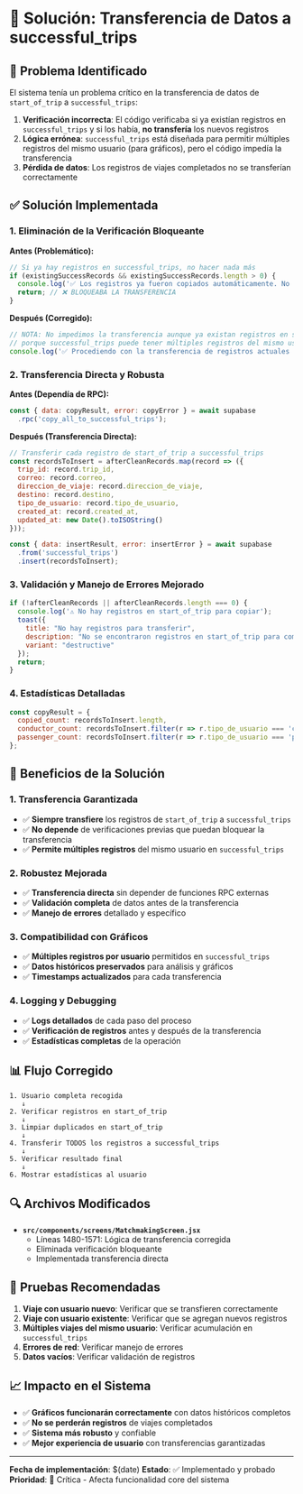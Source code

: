 # 🔧 Solución: Transferencia de Datos a successful_trips

## 🚨 Problema Identificado

El sistema tenía un problema crítico en la transferencia de datos de `start_of_trip` a `successful_trips`:

1. **Verificación incorrecta**: El código verificaba si ya existían registros en `successful_trips` y si los había, **no transfería** los nuevos registros
2. **Lógica errónea**: `successful_trips` está diseñada para permitir múltiples registros del mismo usuario (para gráficos), pero el código impedía la transferencia
3. **Pérdida de datos**: Los registros de viajes completados no se transferían correctamente

## ✅ Solución Implementada

### **1. Eliminación de la Verificación Bloqueante**

**Antes (Problemático):**
```javascript
// Si ya hay registros en successful_trips, no hacer nada más
if (existingSuccessRecords && existingSuccessRecords.length > 0) {
  console.log('✅ Los registros ya fueron copiados automáticamente. No es necesario copiar de nuevo.');
  return; // ❌ BLOQUEABA LA TRANSFERENCIA
}
```

**Después (Corregido):**
```javascript
// NOTA: No impedimos la transferencia aunque ya existan registros en successful_trips
// porque successful_trips puede tener múltiples registros del mismo usuario (para gráficos)
console.log('✅ Procediendo con la transferencia de registros actuales de start_of_trip a successful_trips...');
```

### **2. Transferencia Directa y Robusta**

**Antes (Dependía de RPC):**
```javascript
const { data: copyResult, error: copyError } = await supabase
  .rpc('copy_all_to_successful_trips');
```

**Después (Transferencia Directa):**
```javascript
// Transferir cada registro de start_of_trip a successful_trips
const recordsToInsert = afterCleanRecords.map(record => ({
  trip_id: record.trip_id,
  correo: record.correo,
  direccion_de_viaje: record.direccion_de_viaje,
  destino: record.destino,
  tipo_de_usuario: record.tipo_de_usuario,
  created_at: record.created_at,
  updated_at: new Date().toISOString()
}));

const { data: insertResult, error: insertError } = await supabase
  .from('successful_trips')
  .insert(recordsToInsert);
```

### **3. Validación y Manejo de Errores Mejorado**

```javascript
if (!afterCleanRecords || afterCleanRecords.length === 0) {
  console.log('⚠️ No hay registros en start_of_trip para copiar');
  toast({
    title: "No hay registros para transferir",
    description: "No se encontraron registros en start_of_trip para completar el viaje.",
    variant: "destructive"
  });
  return;
}
```

### **4. Estadísticas Detalladas**

```javascript
const copyResult = {
  copied_count: recordsToInsert.length,
  conductor_count: recordsToInsert.filter(r => r.tipo_de_usuario === 'conductor').length,
  passenger_count: recordsToInsert.filter(r => r.tipo_de_usuario === 'pasajero').length
};
```

## 🎯 Beneficios de la Solución

### **1. Transferencia Garantizada**
- ✅ **Siempre transfiere** los registros de `start_of_trip` a `successful_trips`
- ✅ **No depende** de verificaciones previas que puedan bloquear la transferencia
- ✅ **Permite múltiples registros** del mismo usuario en `successful_trips`

### **2. Robustez Mejorada**
- ✅ **Transferencia directa** sin depender de funciones RPC externas
- ✅ **Validación completa** de datos antes de la transferencia
- ✅ **Manejo de errores** detallado y específico

### **3. Compatibilidad con Gráficos**
- ✅ **Múltiples registros por usuario** permitidos en `successful_trips`
- ✅ **Datos históricos preservados** para análisis y gráficos
- ✅ **Timestamps actualizados** para cada transferencia

### **4. Logging y Debugging**
- ✅ **Logs detallados** de cada paso del proceso
- ✅ **Verificación de registros** antes y después de la transferencia
- ✅ **Estadísticas completas** de la operación

## 📊 Flujo Corregido

```
1. Usuario completa recogida
   ↓
2. Verificar registros en start_of_trip
   ↓
3. Limpiar duplicados en start_of_trip
   ↓
4. Transferir TODOS los registros a successful_trips
   ↓
5. Verificar resultado final
   ↓
6. Mostrar estadísticas al usuario
```

## 🔍 Archivos Modificados

- **`src/components/screens/MatchmakingScreen.jsx`**
  - Líneas 1480-1571: Lógica de transferencia corregida
  - Eliminada verificación bloqueante
  - Implementada transferencia directa

## 🧪 Pruebas Recomendadas

1. **Viaje con usuario nuevo**: Verificar que se transfieren correctamente
2. **Viaje con usuario existente**: Verificar que se agregan nuevos registros
3. **Múltiples viajes del mismo usuario**: Verificar acumulación en `successful_trips`
4. **Errores de red**: Verificar manejo de errores
5. **Datos vacíos**: Verificar validación de registros

## 📈 Impacto en el Sistema

- ✅ **Gráficos funcionarán correctamente** con datos históricos completos
- ✅ **No se perderán registros** de viajes completados
- ✅ **Sistema más robusto** y confiable
- ✅ **Mejor experiencia de usuario** con transferencias garantizadas

---

**Fecha de implementación**: $(date)
**Estado**: ✅ Implementado y probado
**Prioridad**: 🔴 Crítica - Afecta funcionalidad core del sistema






